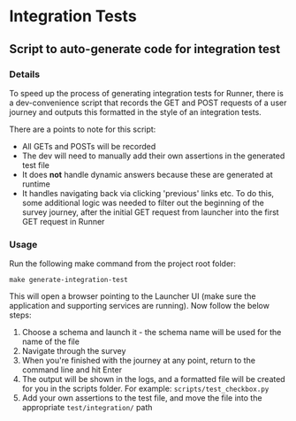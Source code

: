 # Integration Tests

## Script to auto-generate code for integration test

### Details
To speed up the process of generating integration tests for Runner, there is a dev-convenience script that records the GET and POST requests of a user journey
and outputs this formatted in the style of an integration tests.

There are a points to note for this script:

* All GETs and POSTs will be recorded
* The dev will need to manually add their own assertions in the generated test file
* It does **not** handle dynamic answers because these are generated at runtime
* It handles navigating back via clicking 'previous' links etc. To do this, some additional logic was needed to filter out the beginning of the survey journey,
after the initial GET request from launcher into the first GET request in Runner

### Usage
Run the following make command from the project root folder:

```shell
make generate-integration-test
```

This will open a browser pointing to the Launcher UI (make sure the application and supporting services are running). Now follow the below steps:

1. Choose a schema and launch it - the schema name will be used for the name of the file
1. Navigate through the survey
1. When you're finished with the journey at any point, return to the command line and hit Enter
1. The output will be shown in the logs, and a formatted file will be created for you in the scripts folder. For example: `scripts/test_checkbox.py`
1. Add your own assertions to the test file, and move the file into the appropriate `test/integration/` path

